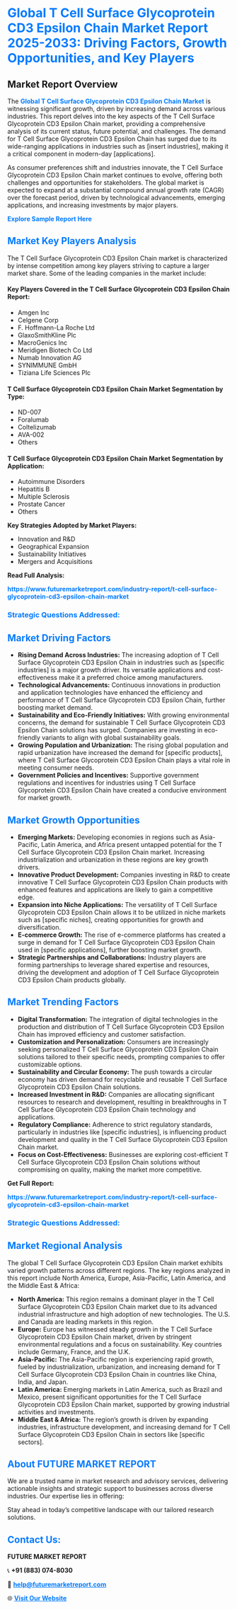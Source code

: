 <h1 style="color: #007BFF;">Global T Cell Surface Glycoprotein CD3 Epsilon Chain Market Report 2025-2033: Driving Factors, Growth Opportunities, and Key Players</h1>

<section id="overview">
<h2>Market Report Overview</h2>
<p>The <a href="https://www.futuremarketreport.com/industry-report/t-cell-surface-glycoprotein-cd3-epsilon-chain-market" style="color: #007BFF; text-decoration: none;"><strong>Global T Cell Surface Glycoprotein CD3 Epsilon Chain Market</strong></a> is witnessing significant growth, driven by increasing demand across various industries. This report delves into the key aspects of the T Cell Surface Glycoprotein CD3 Epsilon Chain market, providing a comprehensive analysis of its current status, future potential, and challenges. The demand for T Cell Surface Glycoprotein CD3 Epsilon Chain has surged due to its wide-ranging applications in industries such as [insert industries], making it a critical component in modern-day [applications].</p>
<p>As consumer preferences shift and industries innovate, the T Cell Surface Glycoprotein CD3 Epsilon Chain market continues to evolve, offering both challenges and opportunities for stakeholders. The global market is expected to expand at a substantial compound annual growth rate (CAGR) over the forecast period, driven by technological advancements, emerging applications, and increasing investments by major players.</p>
</section>

<section id="overview">
<p><a href="https://www.futuremarketreport.com/request-sample/reportId=52815" style="color: #007BFF; text-decoration: none;"><strong>Explore Sample Report Here</strong></a></p>
</section>

<section id="key-players">
<h2 style="color: #007BFF;">Market Key Players Analysis</h2>
<p>The T Cell Surface Glycoprotein CD3 Epsilon Chain market is characterized by intense competition among key players striving to capture a larger market share. Some of the leading companies in the market include:</p>
<h4>Key Players Covered in the T Cell Surface Glycoprotein CD3 Epsilon Chain Report:</h4>
<ul><li>Amgen Inc</li><li>Celgene Corp</li><li>F. Hoffmann-La Roche Ltd</li><li>GlaxoSmithKline Plc</li><li>MacroGenics Inc</li><li>Meridigen Biotech Co Ltd</li><li>Numab Innovation AG</li><li>SYNIMMUNE GmbH</li><li>Tiziana Life Sciences Plc</li></ul>
<h4>T Cell Surface Glycoprotein CD3 Epsilon Chain Market Segmentation by Type:</h4>
<ul><li>ND-007</li><li>Foralumab</li><li>Coltelizumab</li><li>AVA-002</li><li>Others</li></ul>

<h4>T Cell Surface Glycoprotein CD3 Epsilon Chain Market Segmentation by Application:</h4>
<ul><li>Autoimmune Disorders</li><li>Hepatitis B</li><li>Multiple Sclerosis</li><li>Prostate Cancer</li><li>Others</li></ul>
<p><strong>Key Strategies Adopted by Market Players:</strong></p>
<ul>
<li>Innovation and R&D</li>
<li>Geographical Expansion</li>
<li>Sustainability Initiatives</li>
<li>Mergers and Acquisitions</li>
</ul>
</section>

<section>
<p><strong>Read Full Analysis: </strong></p><a href="https://www.futuremarketreport.com/industry-report/t-cell-surface-glycoprotein-cd3-epsilon-chain-market" style="color: #007BFF; text-decoration: none;"><strong>https://www.futuremarketreport.com/industry-report/t-cell-surface-glycoprotein-cd3-epsilon-chain-market</strong></a>
<h3 style="color: #007BFF;">Strategic Questions Addressed:</h3>
</section>

<section id="driving-factors">
<h2 style="color: #007BFF;">Market Driving Factors</h2>
<ul>
<li><strong>Rising Demand Across Industries:</strong> The increasing adoption of T Cell Surface Glycoprotein CD3 Epsilon Chain in industries such as [specific industries] is a major growth driver. Its versatile applications and cost-effectiveness make it a preferred choice among manufacturers.</li>
<li><strong>Technological Advancements:</strong> Continuous innovations in production and application technologies have enhanced the efficiency and performance of T Cell Surface Glycoprotein CD3 Epsilon Chain, further boosting market demand.</li>
<li><strong>Sustainability and Eco-Friendly Initiatives:</strong> With growing environmental concerns, the demand for sustainable T Cell Surface Glycoprotein CD3 Epsilon Chain solutions has surged. Companies are investing in eco-friendly variants to align with global sustainability goals.</li>
<li><strong>Growing Population and Urbanization:</strong> The rising global population and rapid urbanization have increased the demand for [specific products], where T Cell Surface Glycoprotein CD3 Epsilon Chain plays a vital role in meeting consumer needs.</li>
<li><strong>Government Policies and Incentives:</strong> Supportive government regulations and incentives for industries using T Cell Surface Glycoprotein CD3 Epsilon Chain have created a conducive environment for market growth.</li>
</ul>
</section>

<section id="growth-opportunities">
<h2 style="color: #007BFF;">Market Growth Opportunities</h2>
<ul>
<li><strong>Emerging Markets:</strong> Developing economies in regions such as Asia-Pacific, Latin America, and Africa present untapped potential for the T Cell Surface Glycoprotein CD3 Epsilon Chain market. Increasing industrialization and urbanization in these regions are key growth drivers.</li>
<li><strong>Innovative Product Development:</strong> Companies investing in R&D to create innovative T Cell Surface Glycoprotein CD3 Epsilon Chain products with enhanced features and applications are likely to gain a competitive edge.</li>
<li><strong>Expansion into Niche Applications:</strong> The versatility of T Cell Surface Glycoprotein CD3 Epsilon Chain allows it to be utilized in niche markets such as [specific niches], creating opportunities for growth and diversification.</li>
<li><strong>E-commerce Growth:</strong> The rise of e-commerce platforms has created a surge in demand for T Cell Surface Glycoprotein CD3 Epsilon Chain used in [specific applications], further boosting market growth.</li>
<li><strong>Strategic Partnerships and Collaborations:</strong> Industry players are forming partnerships to leverage shared expertise and resources, driving the development and adoption of T Cell Surface Glycoprotein CD3 Epsilon Chain products globally.</li>
</ul>
</section>

<section id="trending-factors">
<h2 style="color: #007BFF;">Market Trending Factors</h2>
<ul>
<li><strong>Digital Transformation:</strong> The integration of digital technologies in the production and distribution of T Cell Surface Glycoprotein CD3 Epsilon Chain has improved efficiency and customer satisfaction.</li>
<li><strong>Customization and Personalization:</strong> Consumers are increasingly seeking personalized T Cell Surface Glycoprotein CD3 Epsilon Chain solutions tailored to their specific needs, prompting companies to offer customizable options.</li>
<li><strong>Sustainability and Circular Economy:</strong> The push towards a circular economy has driven demand for recyclable and reusable T Cell Surface Glycoprotein CD3 Epsilon Chain solutions.</li>
<li><strong>Increased Investment in R&D:</strong> Companies are allocating significant resources to research and development, resulting in breakthroughs in T Cell Surface Glycoprotein CD3 Epsilon Chain technology and applications.</li>
<li><strong>Regulatory Compliance:</strong> Adherence to strict regulatory standards, particularly in industries like [specific industries], is influencing product development and quality in the T Cell Surface Glycoprotein CD3 Epsilon Chain market.</li>
<li><strong>Focus on Cost-Effectiveness:</strong> Businesses are exploring cost-efficient T Cell Surface Glycoprotein CD3 Epsilon Chain solutions without compromising on quality, making the market more competitive.</li>
</ul>
</section>

<section>
<p><strong>Get Full Report: </strong></p><a href="https://www.futuremarketreport.com/industry-report/t-cell-surface-glycoprotein-cd3-epsilon-chain-market" style="color: #007BFF; text-decoration: none;"><strong>https://www.futuremarketreport.com/industry-report/t-cell-surface-glycoprotein-cd3-epsilon-chain-market</strong></a>
<h3 style="color: #007BFF;">Strategic Questions Addressed:</h3>
</section>


<section id="regional-analysis">
<h2 style="color: #007BFF;">Market Regional Analysis</h2>
<p>The global T Cell Surface Glycoprotein CD3 Epsilon Chain market exhibits varied growth patterns across different regions. The key regions analyzed in this report include North America, Europe, Asia-Pacific, Latin America, and the Middle East & Africa:</p>
<ul>
<li><strong>North America:</strong> This region remains a dominant player in the T Cell Surface Glycoprotein CD3 Epsilon Chain market due to its advanced industrial infrastructure and high adoption of new technologies. The U.S. and Canada are leading markets in this region.</li>
<li><strong>Europe:</strong> Europe has witnessed steady growth in the T Cell Surface Glycoprotein CD3 Epsilon Chain market, driven by stringent environmental regulations and a focus on sustainability. Key countries include Germany, France, and the U.K.</li>
<li><strong>Asia-Pacific:</strong> The Asia-Pacific region is experiencing rapid growth, fueled by industrialization, urbanization, and increasing demand for T Cell Surface Glycoprotein CD3 Epsilon Chain in countries like China, India, and Japan.</li>
<li><strong>Latin America:</strong> Emerging markets in Latin America, such as Brazil and Mexico, present significant opportunities for the T Cell Surface Glycoprotein CD3 Epsilon Chain market, supported by growing industrial activities and investments.</li>
<li><strong>Middle East & Africa:</strong> The region’s growth is driven by expanding industries, infrastructure development, and increasing demand for T Cell Surface Glycoprotein CD3 Epsilon Chain in sectors like [specific sectors].</li>
</ul>
</section>

<footer>
<h2 style="color: #007BFF;">About FUTURE MARKET REPORT</h2>
<p>We are a trusted name in market research and advisory services, delivering actionable insights and strategic support to businesses across diverse industries. Our expertise lies in offering:</p>

<p>Stay ahead in today’s competitive landscape with our tailored research solutions.</p>

<h2 style="color: #007BFF;">Contact Us:</h2>
<p><strong>FUTURE MARKET REPORT</strong></p>
<p>📞 <strong>+91 (883) 074-8030</strong></p>
<p>📧 <strong><a href="mailto:help@futuremarketreport.com" style="color: #007BFF;">help@futuremarketreport.com</a></strong></p>
<p>🌐 <strong><a href="https://www.futuremarketreport.com/" style="color: #007BFF;">Visit Our Website</a></strong></p>
</footer>